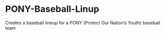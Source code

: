 # PONY-Baseball-Linup
Creates a baseball lineup for a PONY (Protect Our Nation’s Youth) baseball team
